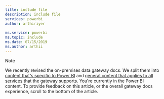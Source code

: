 ```yaml
---
title: include file
description: include file
services: powerbi
author: arthiriyer
 
ms.service: powerbi
ms.topic: include
ms.date: 07/15/2019
ms.author: arthii
---
```


> [!NOTE]
> We recently revised the on-premises data gateway docs. We split them into [content that's specific to Power BI](../connect-data/service-gateway-onprem.md) and [general content that applies to all services](/data-integration/gateway/service-gateway-onprem) that the gateway supports. You're currently in the Power BI content. To provide feedback on this article, or the overall gateway docs experience, scroll to the bottom of the article.